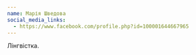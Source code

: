 ```yaml
---
name: Марія Шведова
social_media_links:
  - https://www.facebook.com/profile.php?id=100001644667965
---
```


Лінгвістка.
